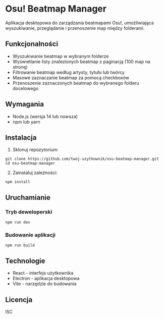 # Osu! Beatmap Manager

Aplikacja desktopowa do zarządzania beatmapami Osu!, umożliwiająca wyszukiwanie, przeglądanie i przenoszenie map między folderami.

## Funkcjonalności

- Wyszukiwanie beatmap w wybranym folderze
- Wyświetlanie listy znalezionych beatmap z paginacją (100 map na stronę)
- Filtrowanie beatmap według artysty, tytułu lub twórcy
- Masowe zaznaczanie beatmap za pomocą checkboxów
- Przenoszenie zaznaczonych beatmap do wybranego folderu docelowego

## Wymagania

- Node.js (wersja 14 lub nowsza)
- npm lub yarn

## Instalacja

1. Sklonuj repozytorium:
```
git clone https://github.com/twoj-uzytkownik/osu-beatmap-manager.git
cd osu-beatmap-manager
```

2. Zainstaluj zależności:
```
npm install
```

## Uruchamianie

### Tryb deweloperski

```
npm run dev
```

### Budowanie aplikacji

```
npm run build
```

## Technologie

- React - interfejs użytkownika
- Electron - aplikacja desktopowa
- Vite - narzędzie do budowania

## Licencja

ISC

